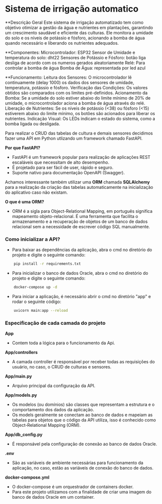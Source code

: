 # Sistema de irrigação automatico 

**Descrição Geral
Este sistema de irrigação automatizado tem como objetivo otimizar a gestão da água e nutrientes em plantações, garantindo um crescimento saudável e eficiente das culturas. Ele monitora a umidade do solo e os níveis de potássio e fósforo, acionando a bomba de água quando necessário e liberando os nutrientes adequados.

**Componentes:
Microcontrolador: ESP32
Sensor de Umidade e temperatura do solo: dht22
Sensores de Potássio e Fósforo: botão liga desliga de acordo com os numeros gerados aleatoriamente
Relé: Para controlar a bomba de água
Bomba de Água: representada por led azul

**Funcionamento:
Leitura dos Sensores: O microcontrolador lê continuamente (delay 1000) os dados dos sensores de umidade, temperatura, potássio e fósforo.
Verificação das Condições: Os valores obtidos são comparados com os limites pré-definidos.
Acionamento da Bomba: Se a umidade do solo estiver abaixo do limite mínimo de 20% de umidade, o microcontrolador aciona a bomba de água através do relé.
Liberação de Nutrientes: Se os níveis de potássio (<38) ou fósforo (<15) estiverem abaixo do limite mínimo, os botões são acionados para liberar os nutrientes.
Indicação Visual: Os LEDs indicam o estado do sistema, como a bomba ligada ou desligada.

Para realizar o CRUD das tabelas de cultura e demais sensores decidimos fazer uma API em Python utlizando um framework chamado FastAPI.

**Por que FastAPI?**
- FastAPI é um framework popular para realização de aplicações REST escaláveis que necessitam de alto desempenho.
- É projetado para ser fácil de user, rápido e seguro.
- Suporte nativo para documentação OpenAPI (Swagger).

Achamos interessante também utilizar uma **ORM** chamada **SQLAlchemy** para a realização da criação das tabelas automaticamente na inicialização do aplicativo caso não existam.

**O que é uma ORM?**
- ORM é a sigla para Object-Relational Mapping, em português significa mapeamento objeto-relacional. É uma ferramenta que facilita o armazenamento e a recuperação de objetos de um banco de dados relacional sem a necessidade de escrever código SQL manualmente.

### Como inicializar a API?
- Para baixar as dependências da aplicação, abra o cmd no diretório do projeto e digite o seguinte comando:
```bash
    pip install -r requirements.txt
```

- Para inicializar o banco de dados Oracle, abra o cmd no diretório do projeto e digite o seguinte comando:
```bash
    docker-compose up -d
```

- Para iniciar a aplicação, é necessário abrir o cmd no diretório "app" e rodar o seguinte código:
```bash
    uvicorn main:app --reload
```

### Especificação de cada camada do projeto

**App**
- Contem toda a lógica para o funcionamento da Api.

**App/controllers**
- A camada controller é responsável por receber todas as requisições do usuário, no caso, o CRUD de culturas e sensores.

**App/main.py**
- Arquivo principal da configuração da API.

**App/models.py**
- Os modelos (ou domínios) são classes que representam a estrutura e o comportamento dos dados da aplicação.
- Os models geralmente se conectam ao banco de dados e mapeiam as tabelas para objetos que o código da API utiliza, isso é conhecido como Object-Relational Mapping (ORM).

**App/db_config.py**
- É responsável pela configuração de conexão ao banco de dados Oracle.

**.env**
- São as variáveis de ambiente necessárias para funcionamento da aplicação, no caso, estão as variáveis de conexão do banco de dados.

**docker-compose.yml**
- O docker-compose é um orquestrador de containers docker.
- Para este projeto utilizamos com a finalidade de criar uma imagem do banco de dados Oracle em um container.

